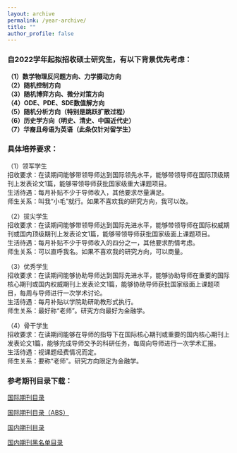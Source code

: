 ```yaml
---
layout: archive
permalink: /year-archive/
title: ""
author_profile: false
---
```


### 自2022学年起拟招收硕士研究生，有以下背景优先考虑：

<strong>（1）数学物理反问题方向、力学摄动方向</strong>
<br><strong>（2）随机控制方向</strong>
<br><strong>（3）随机博弈方向、微分对策方向</strong>
<br><strong>（4）ODE、PDE、SDE数值解方向</strong>
<br><strong>（5）随机分析方向（特别是跳跃扩散过程）</strong>
<br><strong>（6）历史学方向（明史、清史、中国近代史）</strong>
<br><strong>（7）华裔且母语为英语（此条仅针对留学生）</strong>

### 具体培养要求：

（1）领军学生
<br>招收要求：在读期间能够带领导师达到国际领先水平，能够带领导师在国际顶级期刊上发表论文1篇，能够带领导师获批国家级重大课题项目。
<br>生活待遇：每月补贴不少于导师收入，其他要求尽量满足。
<br>师生关系：叫我“小毛”就行。如果不喜欢我的研究方向，我可以改。

（2）拔尖学生
<br>招收要求：在读期间能够带领导师达到国际先进水平，能够带领导师在国际权威期刊或国内顶级期刊上发表论文1篇，能够带领导师获批国家级面上课题项目。
<br>生活待遇：每月补贴不少于导师收入的四分之一，其他要求酌情考虑。
<br>师生关系：可以直呼我名。如果不喜欢我的研究方向，可以商量。

（3）优秀学生
<br>招收要求：在读期间能够协助导师达到国际先进水平，能够协助导师在重要的国际核心期刊或国内权威期刊上发表论文1篇，能够协助导师获批国家级面上课题项目，每周与导师进行一次学术讨论。
<br>生活待遇：每月补贴以学院助研助教形式执行。
<br>师生关系：最好称“老师”。研究方向最好为金融学。

（4）骨干学生
<br>招收要求：在读期间能够在导师的指导下在国际核心期刊或重要的国内核心期刊上发表论文1篇，能够完成导师交予的科研任务，每周向导师进行一次学术汇报。
<br>生活待遇：视课题经费情况而定。
<br>师生关系：要称“老师”。研究方向限定为金融学。

### 参考期刊目录下载：

[国际期刊目录](https://jie-mao.github.io/files/file1.pdf)

[国际期刊目录（ABS）](https://jie-mao.github.io/files/file4.pdf)

[国内期刊目录](https://jie-mao.github.io/files/file2.pdf)

[国内期刊黑名单目录](https://jie-mao.github.io/files/file3.pdf)